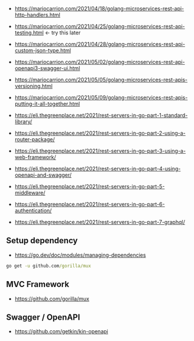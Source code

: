 
* https://mariocarrion.com/2021/04/18/golang-microservices-rest-api-http-handlers.html
* https://mariocarrion.com/2021/04/25/golang-microservices-rest-api-testing.html <- try this later
* https://mariocarrion.com/2021/04/28/golang-microservices-rest-api-custom-json-type.html
* https://mariocarrion.com/2021/05/02/golang-microservices-rest-api-openapi3-swagger-ui.html
* https://mariocarrion.com/2021/05/05/golang-microservices-rest-apis-versioning.html
* https://mariocarrion.com/2021/05/09/golang-microservices-rest-apis-putting-it-all-together.html

* https://eli.thegreenplace.net/2021/rest-servers-in-go-part-1-standard-library/
* https://eli.thegreenplace.net/2021/rest-servers-in-go-part-2-using-a-router-package/
* https://eli.thegreenplace.net/2021/rest-servers-in-go-part-3-using-a-web-framework/
* https://eli.thegreenplace.net/2021/rest-servers-in-go-part-4-using-openapi-and-swagger/
* https://eli.thegreenplace.net/2021/rest-servers-in-go-part-5-middleware/
* https://eli.thegreenplace.net/2021/rest-servers-in-go-part-6-authentication/
* https://eli.thegreenplace.net/2021/rest-servers-in-go-part-7-graphql/

## Setup dependency

* https://go.dev/doc/modules/managing-dependencies

```cmd
go get -u github.com/gorilla/mux
```

## MVC Framework

* https://github.com/gorilla/mux

## Swagger / OpenAPI

* https://github.com/getkin/kin-openapi
